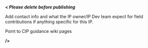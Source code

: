 **< _Please delete before publishing_**

Add contact info and what the IP owner/IP Dev team expect for field contributions if anything specific for this IP.

Point to CIP guidance wiki pages 


**/>**